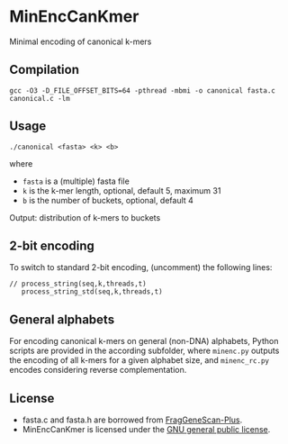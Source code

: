 # MinEncCanKmer

Minimal encoding of canonical k-mers

## Compilation

```
gcc -O3 -D_FILE_OFFSET_BITS=64 -pthread -mbmi -o canonical fasta.c canonical.c -lm
```

## Usage


```
./canonical <fasta> <k> <b>
```

where 

* `fasta` is a (multiple) fasta file
* `k` is the k-mer length, optional, default 5, maximum 31
* `b` is the number of buckets, optional, default 4

Output: distribution of k-mers to buckets


## 2-bit encoding

To switch to standard 2-bit encoding, (uncomment) the following lines:

```
// process_string(seq,k,threads,t)
   process_string_std(seq,k,threads,t)
```

## General alphabets

For encoding canonical k-mers on general (non-DNA) alphabets, Python scripts are provided in the according subfolder, where `minenc.py` outputs the encoding of all k-mers for a given alphabet size, and `minenc_rc.py` encodes considering reverse complementation.


## License

* fasta.c and fasta.h are borrowed from [FragGeneScan-Plus](https://github.com/hallamlab/FragGeneScanPlus).
* MinEncCanKmer is licensed under the [GNU general public license](https://gitlab.ub.uni-bielefeld.de/gi/MinEncCanKmer/blob/master/LICENSE).

